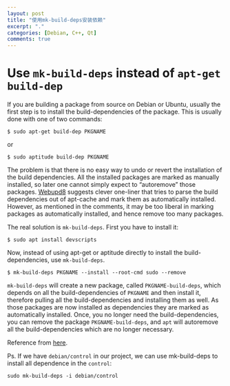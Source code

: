 ```yaml
---
layout: post
title: "使用mk-build-deps安装依赖"
excerpt: "."
categories: [Debian, C++, Qt]
comments: true
---
```


# Use `mk-build-deps` instead of `apt-get build-dep`



If you are building a package from source on Debian or Ubuntu, usually the first step is to install the build-dependencies of the package. This is usually done with one of two commands:
```
$ sudo apt-get build-dep PKGNAME
```
or
```
$ sudo aptitude build-dep PKGNAME
```
The problem is that there is no easy way to undo or revert the installation of the build dependencies. All the installed packages are marked as manually installed, so later one cannot simply expect to “autoremove” those packages. [Webupd8](http://www.webupd8.org/2010/10/undo-apt-get-build-dep-remove-build.html) suggests clever one-liner that tries to parse the build dependencies out of apt-cache and mark them as automatically installed. However, as mentioned in the comments, it may be too liberal in marking packages as automatically installed, and hence remove too many packages.

The real solution is `mk-build-deps`. First you have to install it:
```
$ sudo apt install devscripts
```
Now, instead of using apt-get or aptitude directly to install the build-dependencies, use `mk-build-deps`.
```
$ mk-build-deps PKGNAME --install --root-cmd sudo --remove
```
`mk-build-deps` will create a new package, called `PKGNAME-build-deps`, which depends on all the build-dependencies of `PKGNAME` and then install it, therefore pulling all the build-dependencies and installing them as well. As those packages are now installed as dependencies they are marked as automatically installed. Once, you no longer need the build-dependencies, you can remove the package `PKGNAME-build-deps`, and `apt` will autoremove all the build-dependencies which are no longer necessary.

Reference from [here](http://www.guyrutenberg.com/2017/09/23/use-mk-build-deps-instead-of-apt-get-build-dep/).

Ps. If we have `debian/control` in our project, we can use mk-build-deps to install all dependence in the `control`:
```
sudo mk-build-deps -i debian/control
```
